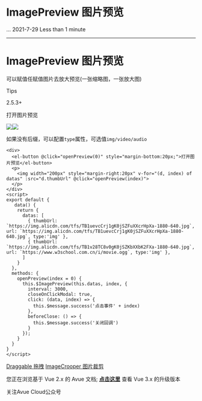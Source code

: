 ImagePreview 图片预览
=================

... 2021-7-29 Less than 1 minute

---

ImagePreview 图片预览
======================================================================================================================

可以赋值任赋值图片去放大预览(一张缩略图，一张放大图)

Tips

2.5.3+

打开图片预览

![](https://img.alicdn.com/tfs/TB1uevcCrj1gK0jSZFuXXcrHpXa-1880-640.jpg)![](https://img.alicdn.com/tfs/TB1v28TC8v0gK0jSZKbXXbK2FXa-1880-640.jpg)

如果没有后缀，可以配置`type`属性，可选值`img/video/audio`

```vue
<div>
  <el-button @click="openPreview(0)" style="margin-bottom:20px;">打开图片预览</el-button>
  <p>
    <img width="200px" style="margin-right:20px" v-for="(d, index) of datas" :src="d.thumbUrl" @click="openPreview(index)">
  </p>
</div>
<script>
export default {
   data() {
    return {
      datas: [
        { thumbUrl: `https://img.alicdn.com/tfs/TB1uevcCrj1gK0jSZFuXXcrHpXa-1880-640.jpg`, url: `https://img.alicdn.com/tfs/TB1uevcCrj1gK0jSZFuXXcrHpXa-1880-640.jpg`, type:'img' },
        { thumbUrl: `https://img.alicdn.com/tfs/TB1v28TC8v0gK0jSZKbXXbK2FXa-1880-640.jpg`, url: `https://www.w3school.com.cn/i/movie.ogg`, type:'img' },
      ]
    }
  },
  methods: {
    openPreview(index = 0) {
      this.$ImagePreview(this.datas, index, {
        interval: 3000,
        closeOnClickModal: true,
        click: (data, index) => {
          this.$message.success('点击事件' + index)
        },
        beforeClose: () => {
          this.$message.success('关闭回调')
        }
      });
    }
  }
}
</script>
```

[Draggable 拖拽](https://v2.avuejs.com/default/draggable/) [ImageCrooper 图片裁剪](https://v2.avuejs.com/default/image-cropper/)

您正在浏览基于 Vue 2.x 的 Avue 文档; **[点击这里](https://avuejs.com/)**
查看 Vue 3.x 的升级版本

关注Avue Cloud公众号